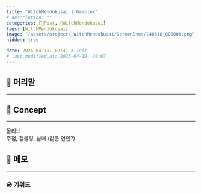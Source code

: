 ```yaml
---
title: "WitchMendokusai | Gambler"
# description: ""
categories: [📀Post, 🥥WitchMendokusai]
tags: [WitchMendokusai]
image: "/assets/project/_WitchMendokusai/ScreenShot/240618_000000.png"
hidden: true

date: 2025-04-19. 02:41 # Init
# last_modified_at: 2025-04-19. 20:07
---
```


## 📀 머리말

---

## 📀 Concept

---

올리브  
주점, 겜블링, 남매 (같은 연인?)  

## 📀 메모

---

### 💿 키워드

